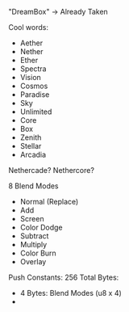 "DreamBox" -> Already Taken

Cool words:
- Aether
- Nether
- Ether
- Spectra
- Vision
- Cosmos
- Paradise
- Sky
- Unlimited
- Core
- Box
- Zenith
- Stellar
- Arcadia

Nethercade?
Nethercore?

8 Blend Modes
- Normal (Replace)
- Add
- Screen
- Color Dodge
- Subtract
- Multiply
- Color Burn
- Overlay

Push Constants: 256 Total Bytes:
- 4 Bytes: Blend Modes (u8 x 4)
- 
